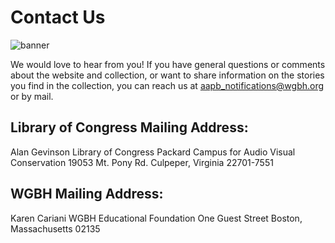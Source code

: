 # Contact Us

![banner](/page-banners/banner8.jpg)

We would love to hear from you! If you have general questions or comments about the website and
collection, or want to share information on the stories you find in the 
collection, you can reach us at [aapb_notifications@wgbh.org](aapb_notifications@wgbh.org) or by mail.

## Library of Congress Mailing Address:
Alan Gevinson
Library of Congress
Packard Campus for Audio Visual Conservation
19053 Mt. Pony Rd.
Culpeper, Virginia 22701-7551

## WGBH Mailing Address:
Karen Cariani
WGBH Educational Foundation
One Guest Street
Boston, Massachusetts 02135
